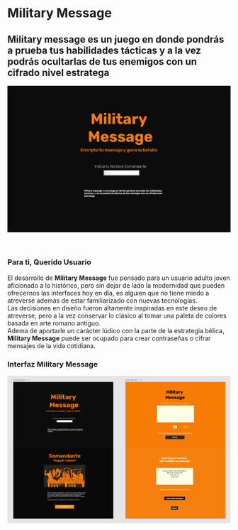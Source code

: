 # Military Message
## **Military message** es un juego en donde pondrás a prueba tus habilidades tácticas y a la vez podrás ocultarlas de tus enemigos con un cifrado nivel estratega

![Portada de la App](military-message.png)

<br>

### Para ti, Querido Usuario
<p> El desarrollo de <b>Military Message</b> fue pensado para un usuario adulto joven aficionado a lo histórico, pero sin dejar de lado la modernidad que pueden ofrecernos las interfaces hoy en día, es alguien que no tiene miedo a atreverse además de estar familiarizado con nuevas tecnologías.
<br>
Las decisiones en diseño fueron altamente inspiradas en este deseo de atreverse, pero a la vez conservar lo clásico al tomar una paleta de colores basada en arte romano antiguo.
<br>
Adema de aportarle un carácter lúdico con la parte de la estrategia bélica, <b>Military Message</b> puede ser ocupado para crear contraseñas o cifrar mensajes de la vida cotidiana.
</p>

### Interfaz <b>Military Message</b>
![Portada de la App](military-message-cap.png)


